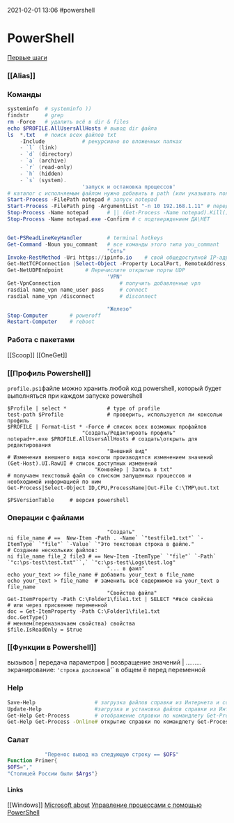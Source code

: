 2021-02-01 13:06
#powershell
# PowerShell 
[Первые шаги](https://habr.com/ru/post/113913/)
### [[Alias]]
### Команды
```powershell
systeminfo	# systeminfo ))
findstr		# grep
rm -Force	# удалить всё в dir & files 
echo $PROFILE.AllUsersAllHosts # вывод dir файла
ls  *.txt 	# поиск всех файлов txt
	-Include        	# рекурсивно во вложенных папках 
	- `l` (link)
    - `d` (directory)
    - `a` (archive)
    - `r` (read-only)
    - `h` (hidden)
    - `s` (system).
						'запуск и остановка процессов'
# каталог с исполняемым файлом нужно добавить в path (или указывать полный путь)					
Start-Process -FilePath notepad # запуск notepad
Start-Process -FilePath ping -ArgumentList "-n 10 192.168.1.11" # передача аргументов
Stop-Process -Name notepad		# || (Get-Process -Name notepad).Kill()
Stop-Process -Name notepad.exe -Confirm # с подтверждением ДА\НЕТ


Get-PSReadLineKeyHandler		# terminal hotkeys
Get-Command -Noun you_commant	# все команды этого типа you_commant
								"Сеть"
Invoke-RestMethod -Uri https://ipinfo.io	# свой общедоступной IP-адрес
Get-NetTCPConnection |Select-Object -Property LocalPort, RemoteAddress, @{name='ProcessID';expression={(Get-Process -Id $_.OwningProcess). ID}}, @{name='ProcessName';expression={(Get-Process -Id $_.OwningProcess). Path}} | Format-Table -AutoSize	# список подключений TCP
Get-NetUDPEndpoint		 # Перечислите открытые порты UDP
								'VPN'
Get-VpnConnection                   # получить добавленные vpn
rasdial name_vpn name_user pass     # connect  
rasdial name_vpn /disconnect        # disconnect

								"Железо"
Stop-Computer		# poweroff
Restart-Computer	# reboot 

```
### Работа с пакетами
[[Scoop]] [[OneGet]]
### [[Профиль Powershell]]
`profile.ps1`файле можно хранить любой код powershell, который будет выполняться при каждом запуске powershell
```shell
$Profile | select *				# type of profile
test-path $Profile				# проверить, используется ли консолью профиль
$PROFILE | Format-List * -Force # список всех возможых профайлов
						"Создать/Редактировть профиль"
notepad++.exe $PROFILE.AllUsersAllHosts # создать\открыть для редактирования
								"Внешний вид"
# Изменения внешнего вида консоли производятся изменением значений
(Get-Host).UI.RawUI # список доступных изменений
 							"Конвейер | Запись в txt"
# получаем текстовый файл со списком запущенных процессов и необходимой информацией по ним
Get-Process|Select-Object ID,CPU,ProcessName|Out-File C:\TMP\out.txt
```
```shell
$PSVersionTable		# версия powershell
```
### Операции с файлами
```shell
								"Создать"
ni file_name # ==  New-Item -Path . -Name` `"testfile1.txt"` `-ItemType` `"file"` `-Value` `"Это текстовая строка в файле."
# Создание нескольких файлов:
ni file_name file_2 file3 # == New-Item -ItemType` `"file"` `-Path` `"c:\ps-test\test.txt"``,` `"c:\ps-test\Logs\test.log"
								"... в фаил"
echo your_text >> file_name # добавить your_text в file_name
echo your_text > file_name 	# заменить всё содержимое на your_text в file_name
								"Свойства файла"
Get-ItemProperty -Path C:\Folder1\file1.txt | SELECT *#все свойсва
# или через присвенме переменной 
doc = Get-ItemProperty -Path C:\Folder1\file1.txt
doc.GetType()
# меняем(переназначаем свойства) свойства 
$file.IsReadOnly = $true
```
### [[Функции в Powershell]]
 вызывов | передача параметров | возвращение значений | .........
 экранирование: `'строка дословно`a'`     в общем ё перед переменной
### Help
```bash
Save-Help					# загрузка файлов справки из Интернета и сохранение их в общей папке.
Update-Help					#загрузка и установка файлов справки из Интернета или общей папки.
Get-Help Get-Process		# отображение справки по командлету Get-Process.
Get-Help Get-Process -Online# открытие справки по командлету Get-Process в Интернете.
```

### Салат
```powershell 
			"Перенос вывод на следующую строку == $OFS"
Function Primer{
$OFS="," 
"Столицей России были $Args"}
```
#### Links
[[Windows]]
[](https://techexpert.tips/ru/powershell-ru/)
[Microsoft about](https://docs.microsoft.com/ru-ru/powershell/module/microsoft.powershell.core/about/about_profiles?view=powershell-7)
[Управление процессами с помощью PowerShell](https://winitpro.ru/index.php/2020/10/26/upravlenie-processami-powershell/)
